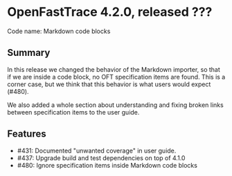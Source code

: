 # OpenFastTrace 4.2.0, released ???

Code name: Markdown code blocks

## Summary

In this release we changed the behavior of the Markdown importer, so that if we are inside a code block, no OFT specification items are found. This is a corner case, but we think that this behavior is what users would expect (#480).

We also added a whole section about understanding and fixing broken links between specification items to the user guide.

## Features

* #431: Documented "unwanted coverage" in user guide.
* #437: Upgrade build and test dependencies on top of 4.1.0
* #480: Ignore specification items inside Markdown code blocks